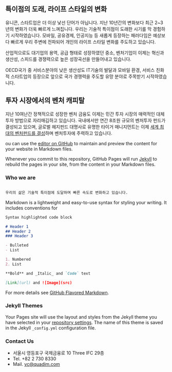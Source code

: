 ## 특이점의 도래, 라이프 스타일의 변화

유니콘, 스타트업은 더 이상 낯선 단어가 아닙니다.
지난 10년간의 변화보다 최근 2~3년의 변화가 더욱 빠르게 느껴집니다.
우리는 기술적 특이점이 도래한 시기를 막 경험하기 시작하였습니다.
모바일, 공유경제, 인공지능 등 새롭게 등장하는 패러다임은 예상보다 빠르게 우리 주변에 전파되어 개인의 라이프 스타일 변화를 주도하고 있습니다.

산업적으로도 대기업의 용역, 공급 형태로 성장하였던 중소, 벤처기업이 이제는 혁신과 생산성, 스피드를 경쟁력으로 높은 성장곡선을 만들어내고 있습니다.

OECD국가 중 서비스분야의 낮은 생산성도 IT기술의 발달과 모바일 환경, 서비스 친화적 스타트업의 등장으로 앞으로 국가 경쟁력을 주도할 유망 분야로 주목받기 시작하였습니다.






## 투자 시장에서의 벤처 캐피탈

지난 10여난간 정책적으로 성장한 벤처 금융도 이제는 민간 투자 시장의 매력적인 대체 투자 방법으로 자리매김하고 있습니다.
국내에서만 연간 8조원 규모의 벤처투자 펀드가 결성되고 있으며, 글로벌 헤지펀드 대명사로 유명한 타이거 매니지먼트는 이제 [세계 최대의 벤처펀드를 결성](https://www.mk.co.kr/news/business/view/2018/10/663450/)하며 벤처투자에 주력하고 있습니다. 


ou can use the [editor on GitHub](https://github.com/quadvc/home/edit/master/index.md) to maintain and preview the content for your website in Markdown files.

Whenever you commit to this repository, GitHub Pages will run [Jekyll](https://jekyllrb.com/) to rebuild the pages in your site, from the content in your Markdown files.




### Who we are
```markdown

우리의 삶은 기술적 특이점에 도달하며 빠른 속도로 변화하고 있습니다.

```


Markdown is a lightweight and easy-to-use syntax for styling your writing. It includes conventions for

```markdown
Syntax highlighted code block

# Header 1
## Header 2
### Header 3

- Bulleted
- List

1. Numbered
2. List

**Bold** and _Italic_ and `Code` text

[Link](url) and ![Image](src)
```

For more details see [GitHub Flavored Markdown](https://guides.github.com/features/mastering-markdown/).

### Jekyll Themes

Your Pages site will use the layout and styles from the Jekyll theme you have selected in your [repository settings](https://github.com/quadvc/home/settings). The name of this theme is saved in the Jekyll `_config.yml` configuration file.

### Contact Us

- 서울시 영등포구 국제금융로 10 Three IFC 29층
- Tel. +82 2 730 8330
- Mail. [vc@quadim.com](mailto://vc@quadim.com)
